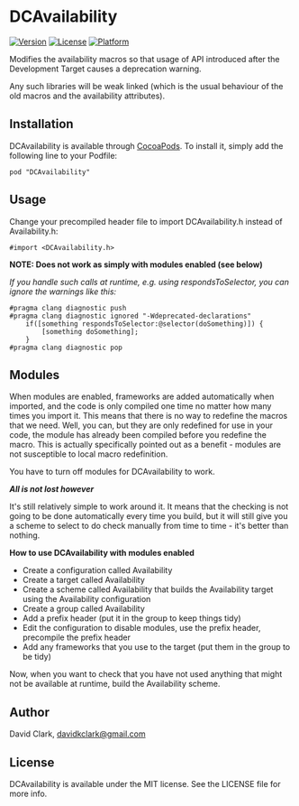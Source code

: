 # DCAvailability

[![Version](https://img.shields.io/cocoapods/v/DCAvailability.svg?style=flat)](http://cocoapods.org/pods/DCAvailability)
[![License](https://img.shields.io/cocoapods/l/DCAvailability.svg?style=flat)](http://cocoapods.org/pods/DCAvailability)
[![Platform](https://img.shields.io/cocoapods/p/DCAvailability.svg?style=flat)](http://cocoapods.org/pods/DCAvailability)

Modifies the availability macros so that usage of API introduced after the Development Target causes a deprecation warning.

Any such libraries will be weak linked (which is the usual behaviour of the old macros and the availability attributes).

## Installation

DCAvailability is available through [CocoaPods](http://cocoapods.org). To install
it, simply add the following line to your Podfile:

    pod "DCAvailability"

## Usage

Change your precompiled header file to import DCAvailability.h instead of Availability.h:

    #import <DCAvailability.h>

**NOTE: Does not work as simply with modules enabled (see below)**

*If you handle such calls at runtime, e.g. using respondsToSelector, you can ignore the warnings like this:*

    #pragma clang diagnostic push
    #pragma clang diagnostic ignored "-Wdeprecated-declarations"
        if([something respondsToSelector:@selector(doSomething)]) {
            [something doSomething];
        }
    #pragma clang diagnostic pop

## Modules

When modules are enabled, frameworks are added automatically when imported, and the code is only compiled one time no matter how many times you import it. This means that there is no way to redefine the macros that we need. Well, you can, but they are only redefined for use in your code, the module has already been compiled before you redefine the macro. This is actually specifically pointed out as a benefit - modules are not susceptible to local macro redefinition.

You have to turn off modules for DCAvailability to work.

***All is not lost however***

It's still relatively simple to work around it. It means that the checking is not going to be done automatically every time you build, but it will still give you a scheme to select to do check manually from time to time - it's better than nothing.

**How to use DCAvailability with modules enabled**

* Create a configuration called Availability
* Create a target called Availability
* Create a scheme called Availability that builds the Availability target using the Availability configuration
* Create a group called Availability
* Add a prefix header (put it in the group to keep things tidy)
* Edit the configuration to disable modules, use the prefix header, precompile the prefix header
* Add any frameworks that you use to the target (put them in the group to be tidy)

Now, when you want to check that you have not used anything that might not be available at runtime, build the Availability scheme.

## Author

David Clark, davidkclark@gmail.com

## License

DCAvailability is available under the MIT license. See the LICENSE file for more info.
